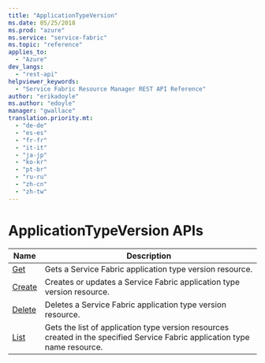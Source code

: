 ```yaml
---
title: "ApplicationTypeVersion"
ms.date: 05/25/2018
ms.prod: "azure"
ms.service: "service-fabric"
ms.topic: "reference"
applies_to: 
  - "Azure"
dev_langs: 
  - "rest-api"
helpviewer_keywords: 
  - "Service Fabric Resource Manager REST API Reference"
author: "erikadoyle"
ms.author: "edoyle"
manager: "gwallace"
translation.priority.mt: 
  - "de-de"
  - "es-es"
  - "fr-fr"
  - "it-it"
  - "ja-jp"
  - "ko-kr"
  - "pt-br"
  - "ru-ru"
  - "zh-cn"
  - "zh-tw"
---
```

# ApplicationTypeVersion APIs

| Name | Description |
| --- | --- |
| [Get](sfrp-2017-07-01-preview-api-applicationtypeversions_get.md) | Gets a Service Fabric application type version resource.<br/> |
| [Create](sfrp-2017-07-01-preview-api-applicationtypeversions_create.md) | Creates or updates a Service Fabric application type version resource.<br/> |
| [Delete](sfrp-2017-07-01-preview-api-applicationtypeversions_delete.md) | Deletes a Service Fabric application type version resource.<br/> |
| [List](sfrp-2017-07-01-preview-api-applicationtypeversions_list.md) | Gets the list of application type version resources created in the specified Service Fabric application type name resource.<br/> |

